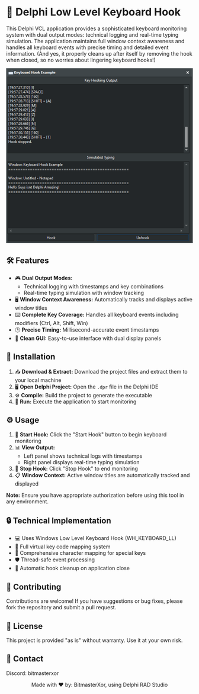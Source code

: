 # 🎯 Delphi Low Level Keyboard Hook

This Delphi VCL application provides a sophisticated keyboard monitoring system with dual output modes: technical logging and real-time typing simulation. The application maintains full window context awareness and handles all keyboard events with precise timing and detailed event information. (And yes, it properly cleans up after itself by removing the hook when closed, so no worries about lingering keyboard hooks!)

<!-- Replace 'Preview.png' with the path to your actual image file -->
<p align="center">
  <img src="preview.png" alt="Screenshot of the Delphi Keyboard Hook" style="max-width:100%; height:auto;">
</p>

## 🛠️ Features

- 🎮 **Dual Output Modes:** 
  - Technical logging with timestamps and key combinations
  - Real-time typing simulation with window tracking
- 🖥️ **Window Context Awareness:** Automatically tracks and displays active window titles
- ⌨️ **Complete Key Coverage:** Handles all keyboard events including modifiers (Ctrl, Alt, Shift, Win)
- 🕒 **Precise Timing:** Millisecond-accurate event timestamps
- 📱 **Clean GUI:** Easy-to-use interface with dual display panels

## 🔧 Installation

1. 📥 **Download & Extract:** Download the project files and extract them to your local machine
2. 🖥️ **Open Delphi Project:** Open the `.dpr` file in the Delphi IDE
3. ⚙️ **Compile:** Build the project to generate the executable
4. 🚀 **Run:** Execute the application to start monitoring

## ⚙️ Usage

1. 🎯 **Start Hook:** Click the "Start Hook" button to begin keyboard monitoring
2. 📊 **View Output:**
   - Left panel shows technical logs with timestamps
   - Right panel displays real-time typing simulation
3. 🛑 **Stop Hook:** Click "Stop Hook" to end monitoring
4. 📋 **Window Context:** Active window titles are automatically tracked and displayed

**Note:** Ensure you have appropriate authorization before using this tool in any environment.

## 🔒 Technical Implementation

- 💻 Uses Windows Low Level Keyboard Hook (WH_KEYBOARD_LL)
- 🔑 Full virtual key code mapping system
- 📝 Comprehensive character mapping for special keys
- 🛡️ Thread-safe event processing
- 🧹 Automatic hook cleanup on application close

## 🤝 Contributing

Contributions are welcome! If you have suggestions or bug fixes, please fork the repository and submit a pull request.

## 📜 License

This project is provided "as is" without warranty. Use it at your own risk.

## 📧 Contact

Discord: bitmasterxor

<p align="center">Made with ❤️ by: BitmasterXor, using Delphi RAD Studio</p>
